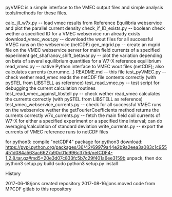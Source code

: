 pyVMEC is a simple interface to the VMEC output files and simple analysis tools/methods for these files.

calc_jll_w7x.py -- load vmec results from Reference Equilibria webservice and plot the parallel current density
check_if_ID_exists.py -- boolean check wether a specified ID for a VMEC webservice run already exists
download_vmec_wout.py -- download the wout files for all successful VMEC runs on the webservice (netCDF)
gen_mgrid.py -- create an mgrid file on the VMEC webservice server for main field currents of a specified experiment
get_shafranov_shift_betavar.py -- plot the variation depending on beta of several equilibrium quantities for a W7-X reference equilibrium
read_vmec.py -- native Python interface to VMEC wout files (netCDF); also calculates currents (currumnc...)
README.md -- this file
test_pyVMEC.py -- check wether read_vmec reads the netCDF file contents correctly (with pySTEL from LIBSTELL as reference)
test_read_vmec.py -- test script for debugging the current calculation routines
test_read_vmec_against_libstell.py -- check wether read_vmec calculates the currents correctly (with pySTEL from LIBSTELL as reference)
test_vmec_webservice_currents.py -- check for all successful VMEC runs on the webservice wether the getFourierCoefficients method returns the currents correctly
w7x_currents.py -- fetch the main field coil currents of W7-X for either a specified experiment or a specified time interval; can do averaging/calculation of standard deviation
write_currents.py -- export the currents of VMEC reference runs to netCDF files



for python3: compile "netCDF4" package for python3
download: https://pypi.python.org/packages/36/42/69979a44e2b9a2eea3a083c1c955451d084a563ac6627a90c01c996c3756/netCDF4-1.2.8.tar.gz#md5=20e3d07c833fc5b7c29f401a6ee3159b
unpack, then do:
python3 setup.py build
sudo python3 setup.py install

History

 2017-06-18/jons created repository
 2017-08-16/jons moved code from MPCDF gitlab to this repository
